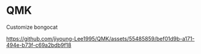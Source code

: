 # QMK

Customize bongocat


https://github.com/jiyoung-Lee1995/QMK/assets/55485859/bef01d9b-a171-494e-b73f-c69a2bdb9f18

